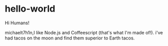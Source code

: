 # hello-world

Hi Humans!

michaelt7h1n,I like Node.js and Coffeescript (that's what I'm made of!).
i've had tacos on the moon and find them superior to Earth tacos.

